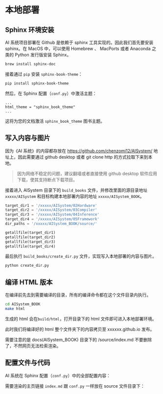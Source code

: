 # 本地部署

## Sphinx 环境安装

AI 系统项目部署在 Github 是依赖于 sphinx 工具实现的。因此我们首先要安装 sphinx。在 MacOS 中，可以使用 Homebrew 、 MacPorts 或者 Anaconda 之类的 Python 发行版安装 Sphinx。

```bash
brew install sphinx-doc
```

接着通过 `pip` 安装 `sphinx-book-theme`：

```bash
pip install sphinx-book-theme
```

然后，在 Sphinx 配置（`conf.py`）中激活主题：

```
...
html_theme = "sphinx_book_theme"
...
``` 

这将为您的文档激活 `sphinx_book_theme` 图书主题。

## 写入内容与图片

因为《AI 系统》的内容都存放在 https://github.com/chenzomi12/AISystem/ 地址上，因此需要通过 github desktop 或者 git clone http 的方式拉取下来到本地。

> 因为网络不稳定的问题，建议翻墙或者直接使用 github desktop 软件应用下载，使其支持断点下载项目。

接着进入 AISystem 目录下的 `build_books` 文件，并修改里面的源目录地址 `xxxxx/AISystem` 和目标构建本地部署内容的地址 `xxxxx/AISystem_BOOK`。

```python
target_dir1 = '/xxxxx/AISystem/02Hardware'
target_dir2 = '/xxxxx/AISystem/03Compiler'
target_dir3 = '/xxxxx/AISystem/04Inference'
target_dir4 = '/xxxxx/AISystem/05Framework'
dir_paths = '/xxxxx/AISystem_BOOK/source/'

getallfile(target_dir1)
getallfile(target_dir2)
getallfile(target_dir3)
getallfile(target_dir4)
```

最后执行 `build_books/create_dir.py` 文件，实现写入本地部署的内容与图片。

```bash
python create_dir.py
```

## 编译 HTML 版本

在编译前先去到需要编译的目录，所有的编译命令都在这个文件目录内执行。

```bash
cd AISystem_BOOK
make html
```

生成的 html 会在`build/html`，打开目录下的 html 文件即可进入本地部署环境。

此时我们将编译好的 html 整个文件夹下的内容拷贝至 xxxxxx.github.io 发布。

需要注意的是 docs(AISystem_BOOK) 目录下的 /source/index.md 不要删除了，不然网页无法检索渲染。

## 配置文件与代码

AI 系统在 Sphinx 配置（`conf.py`）中的全部配置内容：

<!--
```python
# -- Project information -----
import os
from urllib.request import urlopen
from pathlib import Path

project = "AISystem & AIInfra (AI 系统原理)"
language = "cn"  # For testing language translations
master_doc = "index"

# -- General configuration ------
extensions = [
    "ablog",
    "myst_nb",
    "numpydoc",
    "sphinx.ext.autodoc",
    "sphinx.ext.intersphinx",
    "sphinx.ext.viewcode",
    "sphinx_copybutton",
    "sphinx_design",
    "sphinx_examples",
    "sphinx_tabs.tabs",
    "sphinx_thebe",
    "sphinx_togglebutton",
    "sphinxcontrib.bibtex",
    "sphinxext.opengraph",
    "sphinx.ext.todo",
]

# Add any paths that contain templates here, relative to this directory.
templates_path = ["_templates"
exclude_patterns = ["_build", "Thumbs.db", ".DS_Store"]

intersphinx_mapping = {
    "python": ("https://docs.python.org/3.8", None),
    "sphinx": ("https://www.sphinx-doc.org/en/master", None),
    "pst": ("https://pydata-sphinx-theme.readthedocs.io/en/latest/", None),
}
nitpick_ignore = [
    ("py:class", "docutils.nodes.document"),
    ("py:class", "docutils.parsers.rst.directives.body.Sidebar"),
]

suppress_warnings = ["myst.domains", "ref.ref"]

numfig = True

myst_enable_extensions = [
    "dollarmath",
    "amsmath",
    "deflist",
    "colon_fence",
]

# -- Options for HTML output ----
html_theme = "sphinx_book_theme"
html_logo = "_static/logo-wide.svg"
html_title = "AI System"
html_copy_source = True
html_favicon = "_static/logo-square.svg"
html_last_updated_fmt = ""

# Add any paths that contain custom static files (such as style sheets) here,
# relative to this directory. They are copied after the builtin static files,
# so a file named "default.css" will overwrite the builtin "default.css".
html_static_path = ["_static"]
html_css_files = ["custom.css"]
nb_execution_mode = "cache"
thebe_config = {
    "repository_url": "https://github.com/binder-examples/jupyter-stacks-datascience",
    "repository_branch": "master",
}

html_theme_options = {
    "path_to_docs": "",
    "repository_url": "https://github.com/chenzomi12/chenzomi12.github.io/",
    "repository_branch": "master",
    "launch_buttons": {
        "binderhub_url": "https://mybinder.org",
        "colab_url": "https://colab.research.google.com/",
        "deepnote_url": "https://deepnote.com/",
        "notebook_interface": "jupyterlab",
        "thebe": True,
    },
    "use_edit_page_button": True,
    "use_source_button": True,
    "use_issues_button": True,    "use_download_button": True,
    "use_sidenotes": True,
    "show_toc_level": 3,
    "logo": {
        "image_dark": "_static/logo-wide.svg",
    },
    "icon_links": [
        {
            "name": "GitHub",
            "url": "https://github.com/chenzomi12/AISystem",
            "icon": "fa-brands fa-github",
        }, {
            "name": "Youtube",
            "url": "https://www.youtube.com/@ZOMI666",
            "icon": "fa-brands fa-youtube"
        }, {
            "name": "Blibili",
            "url": "https://space.bilibili.com/517221395",
            "icon": "fa-brands fa-bilibili",
        }
    ],
}

# sphinxext.opengraph
ogp_social_cards = {
    "image": "_static/logo-square.png",
}

# # -- ABlog config ----
blog_path = "reference/blog"
blog_post_pattern = "reference/blog/*.md"
blog_baseurl = "https://sphinx-book-theme.readthedocs.io"
fontawesome_included = True
post_auto_image = 1
post_auto_excerpt = 2
nb_execution_show_tb = "READTHEDOCS" in os.environ
bibtex_bibfiles = ["references.bib"]
# To test that style looks good with common bibtex config
bibtex_reference_style = "author_year"
bibtex_default_style = "plain"
numpydoc_show_class_members = False  # for automodule:: urllib.parse stub file issue
linkcheck_ignore = [
    "http://someurl/release",  # This is a fake link
    "https://doi.org",  # These don't resolve properly and cause SSL issues
]

def setup(app):
    if not os.environ.get("READTHEDOCS") and not os.environ.get("GITHUB_ACTIONS"):
        app.add_css_file(
            "https://assets.readthedocs.org/static/css/readthedocs-doc-embed.css"
        )
        app.add_css_file("https://assets.readthedocs.org/static/css/badge_only.css")
        app.add_js_file("rtd-data.js")
        app.add_js_file(
            "https://assets.readthedocs.org/static/javascript/readthedocs-doc-embed.js",
            priority=501,
        )
```
-->

需要渲染的主页链接 `index.md` 跟 `conf.py` 一样放在 source 文件目录下：

<!--
```md
---
title: AISystem & AIInfra 
---

# 课程目录内容

```{toctree}
:maxdepth: 1
:caption: === 一. AI 系统概述 ===

01Introduction/README
01Introduction/01Present
01Introduction/02Develop
01Introduction/03Architecture
01Introduction/04Sample
```

```{toctree}
:maxdepth: 1
:caption: === 二. AI 硬件体系架构 ===

02Hardware/README
02Hardware01Foundation/README
02Hardware02ChipBase/README
02Hardware03GPUBase/README
02Hardware04NVIDIA/README
02Hardware05Abroad/README
02Hardware06Domestic/README
02Hardware07Thought/README
```

```{toctree}
:maxdepth: 1
:caption: === 三. AI 编程与计算架构 ===

03Compiler/README
03Compiler01Tradition/README
03Compiler02AICompiler/README
03Compiler03Frontend/README
03Compiler04Backend/README
```

```{toctree}
:maxdepth: 1
:caption: === 四. 推理系统&引擎 ===

04Inference/README
04Inference01Inference/README
04Inference02Mobilenet/README
04Inference03Slim/README
04Inference04Converter/README
04Inference05Optimize/README
04Inference06Kernel/README
```

```{toctree}
:maxdepth: 1
:caption: === 五. AI 框架核心模块 ===

05Framework/README
05Framework01Foundation/README
05Framework02AutoDiff/README
05Framework03DataFlow/README
05Framework04Parallel/README
```

```{toctree}
:caption: === 附录内容 ===
:maxdepth: 1

00Others/README
00Others/Instruments
00Others/Install
00Others/Inference
00Others/Glossary
00Others/Editors
00Others/Criterion
```
Thanks you!!!
```
-->
